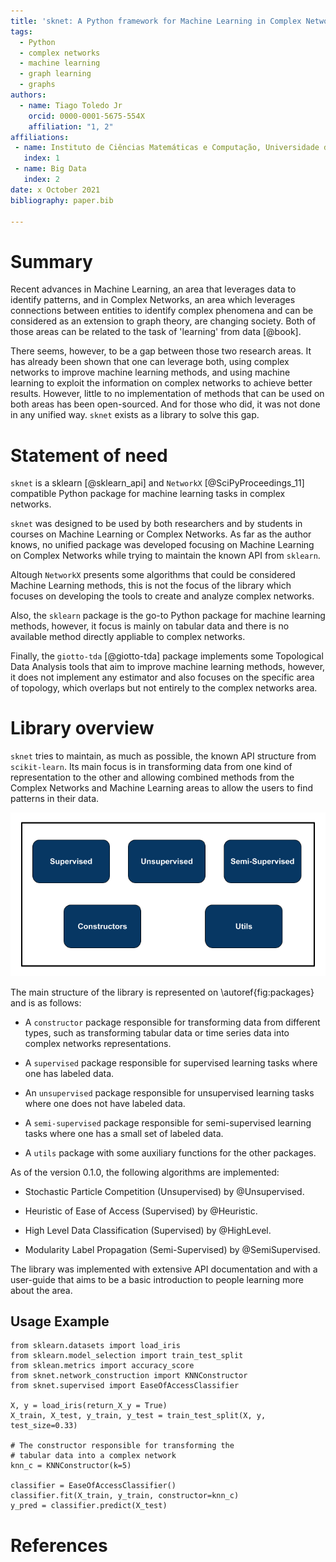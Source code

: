 ```yaml
---
title: 'sknet: A Python framework for Machine Learning in Complex Networks'
tags:
  - Python
  - complex networks
  - machine learning
  - graph learning
  - graphs
authors:
  - name: Tiago Toledo Jr
    orcid: 0000-0001-5675-554X
    affiliation: "1, 2"
affiliations:
 - name: Instituto de Ciências Matemáticas e Computação, Universidade de São Paulo
   index: 1
 - name: Big Data
   index: 2
date: x October 2021
bibliography: paper.bib

---
```


# Summary

Recent advances in Machine Learning, an area that leverages data to identify patterns,
and in Complex Networks, an area which leverages connections between entities to identify
complex phenomena and can be considered as an extension to graph theory, are
changing society. Both of those areas can be related to the task of 'learning' from data [@book].

There seems, however, to be a gap between those two research areas.
It has already been shown that one can leverage both, using complex networks to improve
machine learning methods, and using machine learning to exploit the information on
complex networks to achieve better results.
However, little to no implementation of methods that can be used on both areas has been
open-sourced. And for those who did, it was not done in any unified way.
`sknet` exists as a library to solve this gap.

# Statement of need

`sknet` is a sklearn [@sklearn_api] and `NetworkX` [@SciPyProceedings_11] compatible Python package for machine learning tasks in complex networks. 

`sknet` was designed to be used by both researchers and by students in courses
on Machine Learning or Complex Networks. As far as the author knows, no unified
package was developed focusing on Machine Learning on Complex Networks while trying
to maintain the known API from `sklearn`.

Altough ``NetworkX`` presents some algorithms that could be considered Machine Learning methods,
this is not the focus of the library which focuses on developing the tools to create and analyze
complex networks.

Also, the ``sklearn`` package is the go-to Python package for machine learning methods, however,
it focus is mainly on tabular data and there is no available method directly appliable to complex
networks.

Finally, the ``giotto-tda`` [@giotto-tda] package implements some Topological Data Analysis tools
that aim to improve machine learning methods, however, it does not implement any estimator
and also focuses on the specific area of topology, which overlaps but not entirely to the complex
networks area.

# Library overview

`sknet` tries to maintain, as much as possible, the known API structure from
`scikit-learn`. Its main focus is in transforming data from one kind of representation
to the other and allowing combined methods from the Complex Networks and Machine Learning
areas to allow the users to find patterns in their data.

![`sknet` packages structure.\label{fig:packages}](sknet_packages.png)

The main structure of the library is represented on \autoref{fig:packages} and is as follows:

- A `constructor` package responsible for transforming data from different types, such
as transforming tabular data or time series data into complex networks representations.  

- A `supervised` package responsible for supervised learning tasks where one has labeled data.  

- An `unsupervised` package responsible for unsupervised learning tasks where one does not have labeled data.  

- A `semi-supervised` package responsible for semi-supervised learning tasks where one has a small set of labeled data.  

- A `utils` package with some auxiliary functions for the other packages.

As of the version 0.1.0, the following algorithms are implemented:

- Stochastic Particle Competition (Unsupervised) by @Unsupervised.  

- Heuristic of Ease of Access (Supervised) by @Heuristic.  

- High Level Data Classification (Supervised) by @HighLevel.  

- Modularity Label Propagation (Semi-Supervised) by @SemiSupervised.  


 The library was implemented with extensive API documentation and with a user-guide
 that aims to be a basic introduction to people learning more about the area.

## Usage Example

    from sklearn.datasets import load_iris
    from sklearn.model_selection import train_test_split
    from sklean.metrics import accuracy_score
    from sknet.network_construction import KNNConstructor
    from sknet.supervised import EaseOfAccessClassifier

    X, y = load_iris(return_X_y = True)
    X_train, X_test, y_train, y_test = train_test_split(X, y, test_size=0.33)

    # The constructor responsible for transforming the
    # tabular data into a complex network
    knn_c = KNNConstructor(k=5)

    classifier = EaseOfAccessClassifier()
    classifier.fit(X_train, y_train, constructor=knn_c)
    y_pred = classifier.predict(X_test)

# References
